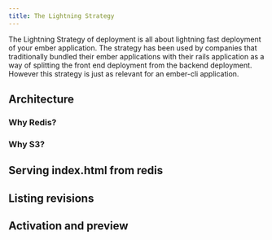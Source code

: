 ```yaml
---
title: The Lightning Strategy
---
```


The Lightning Strategy of deployment is all about lightning fast deployment of your ember application. The strategy has been used by companies that traditionally bundled
their ember applications with their rails application as a way of splitting the front end deployment from the backend deployment. However this strategy is just as relevant
for an ember-cli application.

## Architecture

### Why Redis?

### Why S3?


## Serving index.html from redis

## Listing revisions

## Activation and preview

